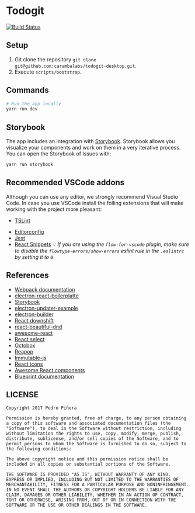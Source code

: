 # Todogit
[![Build Status](https://travis-ci.org/carambalabs/todogit-desktop.svg?branch=master)](https://travis-ci.org/carambalabs/todogit-desktop)

## Setup
1. Git clone the repository `git clone git@github.com:carambalabs/todogit-desktop.git`.
2. Execute `scripts/bootstrap`.

## Commands

```bash
# Run the app locally
yarn run dev
```

## Storybook

The app includes an integration with [Storybook](https://storybook.js.org/). Storybook allows you visualize your components and work on them in a very iterative process. You can open the Storybook of Issues with:

```bash
yarn run storybook
```

## Recommended VSCode addons
Although you can use any editor, we strongly recommend Visual Studio Code. 
In case you use VSCode install the folling extensions that will make working with the project more pleasant: 

- [TSLint](https://marketplace.visualstudio.com/items?itemName=eg2.tslint)
* [Editorconfig](https://github.com/editorconfig/editorconfig-vscode)
* [Jest](https://github.com/orta/vscode-jest)
* [React Snippets](https://marketplace.visualstudio.com/items?itemName=xabikos.ReactSnippets)
:bulb: *If you are using the `flow-for-vscode` plugin, make sure to disable the `flowtype-errors/show-errors` eslint rule in the `.eslintrc` by setting it to `0`*

## References
- [Webpack documentation](https://webpack.js.org/configuration/devtool/)
- [electron-react-boilerplatte](https://github.com/chentsulin/electron-react-boilerplate)
- [Storybook](https://storybook.js.org/)
- [electron-updater-example](https://github.com/iffy/electron-updater-example)
- [electron-builder](https://github.com/electron-userland/electron-builder)
- [React downshift](https://github.com/paypal/downshift)
- [react-beautiful-dnd](https://github.com/atlassian/react-beautiful-dnd)
- [awesome-react](https://github.com/enaqx/awesome-react)
- [React select](http://jedwatson.github.io/react-select/)
- [Octobox](https://octobox.io)
- [Reapop](https://github.com/LouisBarranqueiro/reapop#demo)
- [Immutable-js](https://github.com/facebook/immutable-js)
- [React icons](https://github.com/gorangajic/react-icons)
- [Awesome React components](https://github.com/brillout/awesome-react-components)
- [Blueprint documentation](http://blueprintjs.com/docs/#blueprint)

## LICENSE

```
Copyright 2017 Pedro Piñera

Permission is hereby granted, free of charge, to any person obtaining a copy of this software and associated documentation files (the "Software"), to deal in the Software without restriction, including without limitation the rights to use, copy, modify, merge, publish, distribute, sublicense, and/or sell copies of the Software, and to permit persons to whom the Software is furnished to do so, subject to the following conditions:

The above copyright notice and this permission notice shall be included in all copies or substantial portions of the Software.

THE SOFTWARE IS PROVIDED "AS IS", WITHOUT WARRANTY OF ANY KIND, EXPRESS OR IMPLIED, INCLUDING BUT NOT LIMITED TO THE WARRANTIES OF MERCHANTABILITY, FITNESS FOR A PARTICULAR PURPOSE AND NONINFRINGEMENT. IN NO EVENT SHALL THE AUTHORS OR COPYRIGHT HOLDERS BE LIABLE FOR ANY CLAIM, DAMAGES OR OTHER LIABILITY, WHETHER IN AN ACTION OF CONTRACT, TORT OR OTHERWISE, ARISING FROM, OUT OF OR IN CONNECTION WITH THE SOFTWARE OR THE USE OR OTHER DEALINGS IN THE SOFTWARE.
```
